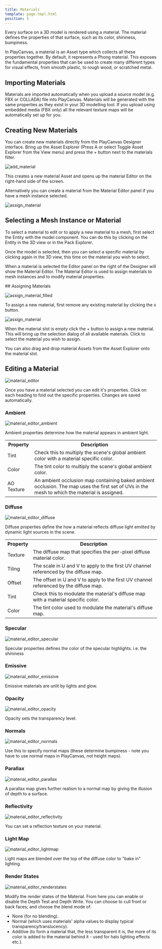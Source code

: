 ```yaml
---
title: Materials
template: page.tmpl.html
position: 5
---
```


Every surface on a 3D model is rendered using a material. The material defines the properties of that surface, such as its color, shininess, bumpiness.

In PlayCanvas, a material is an Asset type which collects all these properties together. By default, it represents a Phong material. This exposes the fundamental properties that can be used to create many different types for visual effects, from smooth plastic, to rough wood, or scratched metal.

## Importing Materials

Materials are imported automatically when you upload a source model (e.g. FBX or COLLADA) file into PlayCanvas. Materials will be generated with the same properties as they exist in your 3D modelling tool. If you upload using embedded media (FBX only) all the relevant texture maps will be automatically set up for you.

## Creating New Materials

You can create new materials directly from the PlayCanvas Designer interface. Bring up the Asset Explorer (Press A or select Toggle Asset Explorer from the View menu) and press the + button next to the materials filter.

![add_material](/images/content_creation/add_material.png)

This creates a new material Asset and opens up the material Editor on the right-hand side of the screen.

Alternatively you can create a material from the Material Editor panel if you have a mesh instance selected.

![assign_material](/images/content_creation/assign_material.png)

## Selecting a Mesh Instance or Material

To select a material to edit or to apply a new material to a mesh, first select the Entity with the model component. You can do this by clicking on the Entity in the 3D view or in the Pack Explorer.

Once the model is selected, then you can select a specific material by clicking again in the 3D view, this time on the material you wish to select.

When a material is selected the Editor panel on the right of the Designer will show the Material Editor. The Material Editor is used to assign materials to mesh instances and to modify material properties.

## Assigning Materials

![assign_material_filled](/images/content_creation/assign_material_filled.png)

To assign a new material, first remove any existing material by clicking the x button.

![assign_material](/images/content_creation/assign_material.png)

When the material slot is empty click the + button to assign a new material. This will bring up the selection dialog of all available materials. Click to select the material you wish to assign.

You can also drag and drop material Assets from the Asset Explorer onto the material slot.

## Editing a Material

![material_editor](/images/content_creation/material_editor.png)

Once you have a material selected you can edit it's properties. Click on each heading to fold out the specific properties. Changes are saved automatically.

### Ambient

![material_editor_ambient](/images/content_creation/material_editor_ambient.png)

Ambient properties determine how the material appears in ambient light.

<table class="table table-striped table-bordered">
    <tr><th>Property</th><th>Description</th></tr>
    <tr><td>Tint</td><td>Check this to multiply the scene's global ambient color with a material specific color.</td></tr>
    <tr><td>Color</td><td>The tint color to multiply the scene's global ambient color.</td></tr>
    <tr><td>AO Texture</td><td>An ambient occlusion map containing baked ambient occlusion. The map uses the first set of UVs in the mesh to which the material is assigned.</td></tr>
</table>

### Diffuse

![material_editor_diffuse](/images/content_creation/material_editor_diffuse.png)

Diffuse properties define the how a material reflects diffuse light emitted by dynamic light sources in the scene.

<table class="table table-striped table-bordered">
    <tr><th>Property</th><th>Description</th></tr>
    <tr><td>Texture</td><td>The diffuse map that specifies the per-pixel diffuse material color.</td></tr>
    <tr><td>Tiling</td><td>The scale in U and V to apply to the first UV channel referenced by the diffuse map.</td></tr>
    <tr><td>Offset</td><td>The offset in U and V to apply to the first UV channel referenced by the diffuse map.</td></tr>
    <tr><td>Tint</td><td>Check this to modulate the material's diffuse map with a material specific color.</td></tr>
    <tr><td>Color</td><td>The tint color used to modulate the material's diffuse map.</td></tr>
</table>

### Specular

![material_editor_specular](/images/content_creation/material_editor_specular.png)

Specular properties defines the color of the specular highlights. i.e. the shininess

### Emissive

![material_editor_emissive](/images/content_creation/material_editor_emissive.png)

Emissive materials are unlit by lights and glow.

### Opacity

![material_editor_opacity](/images/content_creation/material_editor_opacity.png)

Opacity sets the transparency level.

### Normals

![material_editor_normals](/images/content_creation/material_editor_normals.png)

Use this to specify normal maps (these determine bumpiness - note you have to use normal maps in PlayCanvas, not height maps).

### Parallax

![material_editor_parallax](/images/content_creation/material_editor_parallax.png)

A parallax map gives further realism to a normal map by giving the illusion of depth to a surface.

### Reflectivity

![material_editor_reflectivity](/images/content_creation/material_editor_reflectivity.png)

You can set a reflection texture on your material.

### Light Map

![material_editor_lightmap](/images/content_creation/material_editor_lightmap.png)

Light maps are blended over the top of the diffuse color to "bake in" lighting.

### Render States

![material_editor_renderstates](/images/content_creation/material_editor_renderstates.png)

Modify the render states of the Material. From here you can enable or disable the Depth Test and Depth Write. You can choose to cull front or back faces; and choose the blend mode of:
* None (for no blending).
* Normal (which uses materials' alpha values to display typical transparency/translucency).
* Additive (to form a material that, the less transparent it is, the more of its color is added to the material behind it - used for halo lighting effects etc.).
